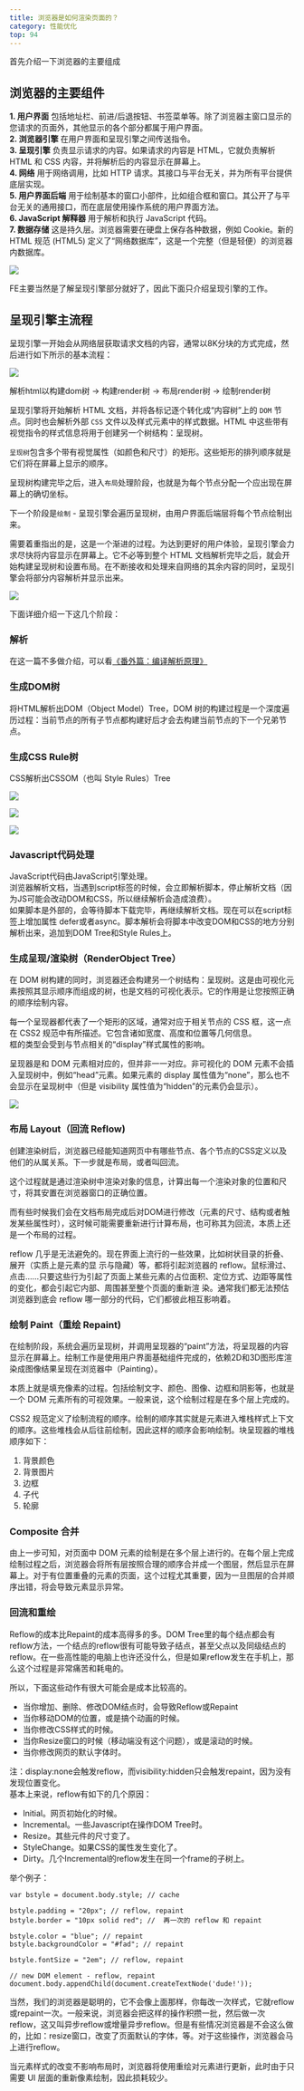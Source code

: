 ```yaml
---
title: 浏览器是如何渲染页面的？
category: 性能优化
top: 94
---
```


首先介绍一下浏览器的主要组成

## 浏览器的主要组件

**1. 用户界面**  包括地址栏、前进/后退按钮、书签菜单等。除了浏览器主窗口显示的您请求的页面外，其他显示的各个部分都属于用户界面。  
**2. 浏览器引擎**  在用户界面和呈现引擎之间传送指令。  
**3. 呈现引擎**  负责显示请求的内容。如果请求的内容是 HTML，它就负责解析 HTML 和 CSS 内容，并将解析后的内容显示在屏幕上。  
**4. 网络**  用于网络调用，比如 HTTP 请求。其接口与平台无关，并为所有平台提供底层实现。  
**5. 用户界面后端**  用于绘制基本的窗口小部件，比如组合框和窗口。其公开了与平台无关的通用接口，而在底层使用操作系统的用户界面方法。  
**6. JavaScript 解释器** 用于解析和执行 JavaScript 代码。  
**7. 数据存储** 这是持久层。浏览器需要在硬盘上保存各种数据，例如 Cookie。新的 HTML 规范 \(HTML5\) 定义了“网络数据库”，这是一个完整（但是轻便）的浏览器内数据库。

![](../../assets/54797951-4732ef00-4c91-11e9-8881-3445169eace9.png)

FE主要当然是了解呈现引擎部分就好了，因此下面只介绍呈现引擎的工作。

## 呈现引擎主流程

呈现引擎一开始会从网络层获取请求文档的内容，通常以8K分块的方式完成，然后进行如下所示的基本流程：

![](../../assets/54797960-55810b00-4c91-11e9-87f1-f07a8f5be0d1.png)

解析html以构建dom树 -&gt; 构建render树 -&gt; 布局render树 -&gt; 绘制render树

呈现引擎将开始解析 HTML 文档，并将各标记逐个转化成“内容树”上的 `DOM` 节点。同时也会解析外部 `CSS` 文件以及样式元素中的样式数据。HTML 中这些带有视觉指令的样式信息将用于创建另一个树结构：呈现树。

`呈现树`包含多个带有视觉属性（如颜色和尺寸）的矩形。这些矩形的排列顺序就是它们将在屏幕上显示的顺序。

呈现树构建完毕之后，进入`布局`处理阶段，也就是为每个节点分配一个应出现在屏幕上的确切坐标。

下一个阶段是`绘制` - 呈现引擎会遍历呈现树，由用户界面后端层将每个节点绘制出来。

需要着重指出的是，这是一个渐进的过程。为达到更好的用户体验，呈现引擎会力求尽快将内容显示在屏幕上。它不必等到整个 HTML 文档解析完毕之后，就会开始构建呈现树和设置布局。在不断接收和处理来自网络的其余内容的同时，呈现引擎会将部分内容解析并显示出来。  


![](../../assets/54797969-5ca81900-4c91-11e9-9ccc-bcd3afcbb6f9.png)

下面详细介绍一下这几个阶段：

### 解析

在这一篇不多做介绍，可以看[《番外篇：编译解析原理》](extra/compile.md)

### 生成DOM树

将HTML解析出DOM（Object Model）Tree，DOM 树的构建过程是一个深度遍历过程：当前节点的所有子节点都构建好后才会去构建当前节点的下一个兄弟节点。

### 生成CSS Rule树

CSS解析出CSSOM（也叫 Style Rules）Tree

![](../../assets/54797979-6762ae00-4c91-11e9-8e62-a9039a3a425c-1.png)

![](../../assets/54797981-6a5d9e80-4c91-11e9-885f-8e818c5a244f.png)

![](../../assets/54797983-6d588f00-4c91-11e9-8978-3b5d32cd71f5.png)

### Javascript代码处理

JavaScript代码由JavaScript引擎处理。  
浏览器解析文档，当遇到script标签的时候，会立即解析脚本，停止解析文档（因为JS可能会改动DOM和CSS，所以继续解析会造成浪费）。  
如果脚本是外部的，会等待脚本下载完毕，再继续解析文档。现在可以在script标签上增加属性 defer或者async。脚本解析会将脚本中改变DOM和CSS的地方分别解析出来，追加到DOM Tree和Style Rules上。

### 生成呈现/渲染树（RenderObject Tree）

在 DOM 树构建的同时，浏览器还会构建另一个树结构：呈现树。这是由可视化元素按照其显示顺序而组成的树，也是文档的可视化表示。它的作用是让您按照正确的顺序绘制内容。

每一个呈现器都代表了一个矩形的区域，通常对应于相关节点的 CSS 框，这一点在 CSS2 规范中有所描述。它包含诸如宽度、高度和位置等几何信息。   
框的类型会受到与节点相关的“display”样式属性的影响。

呈现器是和 DOM 元素相对应的，但并非一一对应。非可视化的 DOM 元素不会插入呈现树中，例如“head”元素。如果元素的 display 属性值为“none”，那么也不会显示在呈现树中（但是 visibility 属性值为“hidden”的元素仍会显示）。

![](../../assets/54797989-7b0e1480-4c91-11e9-8156-b9265fdd871f.png)

### 布局 Layout（回流 Reflow\)

创建渲染树后，浏览器已经能知道网页中有哪些节点、各个节点的CSS定义以及他们的从属关系。下一步就是布局，或者叫回流。

这个过程就是通过渲染树中渲染对象的信息，计算出每一个渲染对象的位置和尺寸，将其安置在浏览器窗口的正确位置。

而有些时候我们会在文档布局完成后对DOM进行修改（元素的尺寸、结构或者触发某些属性时），这时候可能需要重新进行计算布局，也可称其为回流，本质上还是一个布局的过程。

reflow 几乎是无法避免的。现在界面上流行的一些效果，比如树状目录的折叠、展开（实质上是元素的显 示与隐藏）等，都将引起浏览器的 reflow。鼠标滑过、点击……只要这些行为引起了页面上某些元素的占位面积、定位方式、边距等属性的变化，都会引起它内部、周围甚至整个页面的重新渲 染。通常我们都无法预估浏览器到底会 reflow 哪一部分的代码，它们都彼此相互影响着。

### 绘制 Paint（重绘 Repaint\)

在绘制阶段，系统会遍历呈现树，并调用呈现器的“paint”方法，将呈现器的内容显示在屏幕上。绘制工作是使用用户界面基础组件完成的，依赖2D和3D图形库渲染成图像结果呈现在浏览器中（Painting）。

本质上就是填充像素的过程。包括绘制文字、颜色、图像、边框和阴影等，也就是一个 DOM 元素所有的可视效果。一般来说，这个绘制过程是在多个层上完成的。

CSS2 规范定义了绘制流程的顺序。绘制的顺序其实就是元素进入堆栈样式上下文的顺序。这些堆栈会从后往前绘制，因此这样的顺序会影响绘制。块呈现器的堆栈顺序如下：

1. 背景颜色
2. 背景图片
3. 边框
4. 子代
5. 轮廓

### **Composite 合并**

由上一步可知，对页面中 DOM 元素的绘制是在多个层上进行的。在每个层上完成绘制过程之后，浏览器会将所有层按照合理的顺序合并成一个图层，然后显示在屏幕上。对于有位置重叠的元素的页面，这个过程尤其重要，因为一旦图层的合并顺序出错，将会导致元素显示异常。

### **回流和重绘**

Reflow的成本比Repaint的成本高得多的多。DOM Tree里的每个结点都会有reflow方法，一个结点的reflow很有可能导致子结点，甚至父点以及同级结点的reflow。在一些高性能的电脑上也许还没什么，但是如果reflow发生在手机上，那么这个过程是非常痛苦和耗电的。

所以，下面这些动作有很大可能会是成本比较高的。

* 当你增加、删除、修改DOM结点时，会导致Reflow或Repaint 
* 当你移动DOM的位置，或是搞个动画的时候。 
* 当你修改CSS样式的时候。 
* 当你Resize窗口的时候（移动端没有这个问题），或是滚动的时候。 
* 当你修改网页的默认字体时。 

注：display:none会触发reflow，而visibility:hidden只会触发repaint，因为没有发现位置变化。   
基本上来说，reflow有如下的几个原因：

* Initial。网页初始化的时候。 
* Incremental。一些Javascript在操作DOM Tree时。 
* Resize。其些元件的尺寸变了。 
* StyleChange。如果CSS的属性发生变化了。 
* Dirty。几个Incremental的reflow发生在同一个frame的子树上。 

举个例子：

```
var bstyle = document.body.style; // cache
 
bstyle.padding = "20px"; // reflow, repaint
bstyle.border = "10px solid red"; //  再一次的 reflow 和 repaint
 
bstyle.color = "blue"; // repaint
bstyle.backgroundColor = "#fad"; // repaint
 
bstyle.fontSize = "2em"; // reflow, repaint
 
// new DOM element - reflow, repaint
document.body.appendChild(document.createTextNode('dude!'));
```

当然，我们的浏览器是聪明的，它不会像上面那样，你每改一次样式，它就reflow或repaint一次。一般来说，浏览器会把这样的操作积攒一批，然后做一次reflow，这又叫异步reflow或增量异步reflow。但是有些情况浏览器是不会这么做的，比如：resize窗口，改变了页面默认的字体，等。对于这些操作，浏览器会马上进行reflow。

当元素样式的改变不影响布局时，浏览器将使用重绘对元素进行更新，此时由于只需要 UI 层面的重新像素绘制，因此损耗较少。



